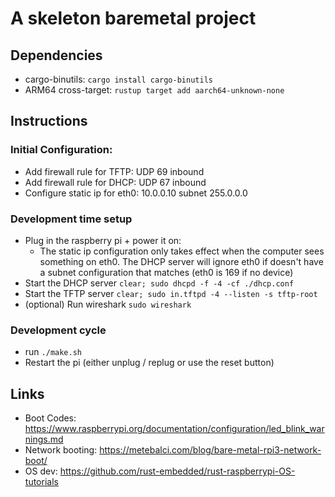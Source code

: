 # A skeleton baremetal project

## Dependencies
* cargo-binutils: `cargo install cargo-binutils`
* ARM64 cross-target: `rustup target add aarch64-unknown-none`

## Instructions
### Initial Configuration:
* Add firewall rule for TFTP: UDP 69 inbound
* Add firewall rule for DHCP: UDP 67 inbound
* Configure static ip for eth0: 10.0.0.10 subnet 255.0.0.0

### Development time setup
* Plug in the raspberry pi + power it on:
	* The static ip configuration only takes effect when the computer sees something on eth0.  The DHCP server will ignore eth0 if doesn't have a subnet configuration that matches (eth0 is 169 if no device)
* Start the DHCP server `clear; sudo dhcpd -f -4 -cf ./dhcp.conf`
* Start the TFTP server `clear; sudo in.tftpd -4 --listen -s tftp-root`
* (optional) Run wireshark `sudo wireshark`

### Development cycle
* run `./make.sh`
* Restart the pi (either unplug / replug or use the reset button)

## Links
* Boot Codes: https://www.raspberrypi.org/documentation/configuration/led_blink_warnings.md
* Network booting: https://metebalci.com/blog/bare-metal-rpi3-network-boot/
* OS dev: https://github.com/rust-embedded/rust-raspberrypi-OS-tutorials